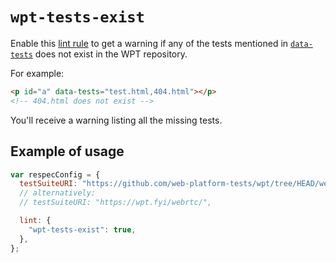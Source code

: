 # `wpt-tests-exist`

Enable this [lint rule](lint) to get a warning if any of the tests mentioned in [`data-tests`](data-tests) does not exist in the WPT repository.

For example:

```html "illegalExample": "data-tests with a missing test."
<p id="a" data-tests="test.html,404.html"></p>
<!-- 404.html does not exist -->
```

You'll receive a warning listing all the missing tests.

## Example of usage

```js "example": "Ensure all data-tests WPT exist for WebRTC."
var respecConfig = {
  testSuiteURI: "https://github.com/web-platform-tests/wpt/tree/HEAD/webrtc/",
  // alternatively:
  // testSuiteURI: "https://wpt.fyi/webrtc/",

  lint: {
    "wpt-tests-exist": true,
  },
};
```
